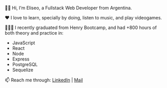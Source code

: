 👋🏼 Hi, I’m Eliseo, a Fullstack Web Developer from Argentina.

❤️ I love to learn, specially by doing, listen to music, and play videogames.

👨🏼‍🎓 I recently graduated from Henry Bootcamp, and had +800 hours of both theory and practice in:
- JavaScript
- React
- Node
- Express
- PostgreSQL
- Sequelize

📫 Reach me through:
[LinkedIn](https://www.linkedin.com/in/eliseotello) |
[Mail](mailto:seito99@gmail.com)
